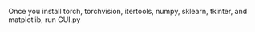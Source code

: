 Once you install torch, torchvision, itertools, numpy, sklearn, tkinter, and matplotlib, run GUI.py 
